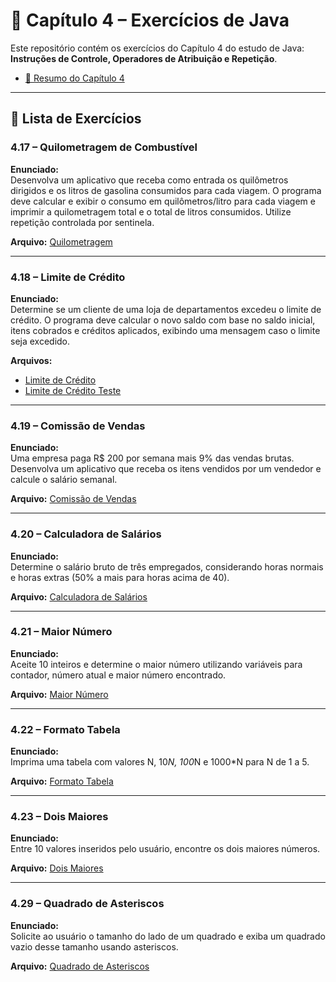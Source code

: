 # 📝 Capítulo 4 – Exercícios de Java

Este repositório contém os exercícios do Capítulo 4 do estudo de Java: **Instruções de Controle, Operadores de Atribuição e Repetição**. 

- [📄 Resumo do Capítulo 4](./capitulo4/README4.md)  

---

## 📂 Lista de Exercícios

### 4.17 – Quilometragem de Combustível
**Enunciado:**  
Desenvolva um aplicativo que receba como entrada os quilômetros dirigidos e os litros de gasolina consumidos para cada viagem. O programa deve calcular e exibir o consumo em quilômetros/litro para cada viagem e imprimir a quilometragem total e o total de litros consumidos. Utilize repetição controlada por sentinela.  

**Arquivo:** [Quilometragem](questoes_cap4/src/QuilometragemCombustivel.java)

---

### 4.18 – Limite de Crédito
**Enunciado:**  
Determine se um cliente de uma loja de departamentos excedeu o limite de crédito. O programa deve calcular o novo saldo com base no saldo inicial, itens cobrados e créditos aplicados, exibindo uma mensagem caso o limite seja excedido.  

**Arquivos:**  
- [Limite de Crédito](questoes_cap4/src/LimiteCredito.java)  
- [Limite de Crédito Teste](questoes_cap4/src/LimiteCreditoTest.java)  

---

### 4.19 – Comissão de Vendas
**Enunciado:**  
Uma empresa paga R$ 200 por semana mais 9% das vendas brutas. Desenvolva um aplicativo que receba os itens vendidos por um vendedor e calcule o salário semanal.  

**Arquivo:** [Comissão de Vendas](questoes_cap4/src/ComissaoVendas.java)  

---

### 4.20 – Calculadora de Salários
**Enunciado:**  
Determine o salário bruto de três empregados, considerando horas normais e horas extras (50% a mais para horas acima de 40).  

**Arquivo:** [Calculadora de Salários](questoes_cap4/src/CalculadoraSalarios.java)  

---

### 4.21 – Maior Número
**Enunciado:**  
Aceite 10 inteiros e determine o maior número utilizando variáveis para contador, número atual e maior número encontrado.  

**Arquivo:** [Maior Número](questoes_cap4/src/MaiorMenor.java)  

---

### 4.22 – Formato Tabela
**Enunciado:**  
Imprima uma tabela com valores N, 10*N, 100*N e 1000*N para N de 1 a 5.  

**Arquivo:** [Formato Tabela](questoes_cap4/src/FormatoTabela.java)  

---

### 4.23 – Dois Maiores
**Enunciado:**  
Entre 10 valores inseridos pelo usuário, encontre os dois maiores números.  

**Arquivo:** [Dois Maiores](questoes_cap4/src/DoisMaiores.java)  

---

### 4.29 – Quadrado de Asteriscos
**Enunciado:**  
Solicite ao usuário o tamanho do lado de um quadrado e exiba um quadrado vazio desse tamanho usando asteriscos.  

**Arquivo:** [Quadrado de Asteriscos](questoes_cap4/src/QuadradoAsteristicos.java)
